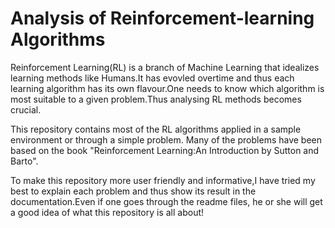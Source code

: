 # Analysis of Reinforcement-learning Algorithms

Reinforcement Learning(RL) is a branch of Machine Learning that idealizes learning methods like Humans.It has evovled overtime and thus each learning algorithm has its own flavour.One needs to know which algorithm is most suitable to a given problem.Thus analysing RL methods becomes crucial.</br>

This repository contains most of the RL algorithms applied in a sample environment or through a simple problem. Many of the problems have been based on the book "Reinforcement Learning:An Introduction by Sutton and Barto".</br>

To make this repository more user friendly and informative,I have tried my best to explain each problem and thus show its result in the documentation.Even if one goes through the readme files, he or she will get a good idea of what this repository is all about! 
 

